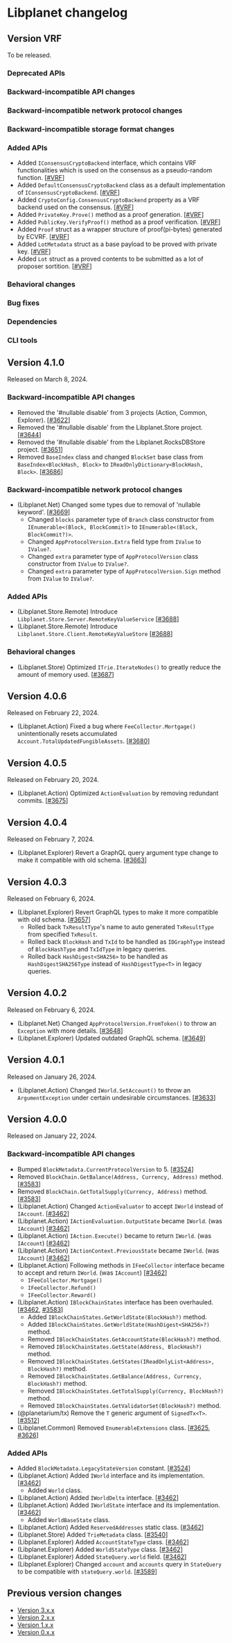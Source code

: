 Libplanet changelog
===================

Version VRF
-------------

To be released.

### Deprecated APIs

### Backward-incompatible API changes

### Backward-incompatible network protocol changes

### Backward-incompatible storage format changes

### Added APIs

 -  Added `IConsensusCryptoBackend` interface, which contains VRF
    functionalities which is used on the consensus as a pseudo-random function.
    [[#VRF]]
 -  Added `DefaultConsensusCryptoBackend` class as a default implementation of
    `IConsensusCryptoBackend`.  [[#VRF]]
 -  Added `CryptoConfig.ConsensusCryptoBackend` property as a VRF backend used
    on the consensus.  [[#VRF]]
 -  Added `PrivateKey.Prove()` method as a proof generation.  [[#VRF]]
 -  Added `PublicKey.VerifyProof()` method as a proof verification.  [[#VRF]]
 -  Added `Proof` struct as a wrapper structure of proof(pi-bytes) generated by
    ECVRF.  [[#VRF]]
 -  Added `LotMetadata` struct as a base payload to be proved with private key.
    [[#VRF]]
 -  Added `Lot` struct as a proved contents to be submitted as a lot of proposer
    sortition.  [[#VRF]]

### Behavioral changes

### Bug fixes

### Dependencies

### CLI tools

[#VRF]: https://github.com/planetarium/libplanet/pull/TBD


Version 4.1.0
-------------

Released on March 8, 2024.

### Backward-incompatible API changes

 -  Removed the '#nullable disable' from 3 projects
    (Action, Common, Explorer). [[#3622]]
 -  Removed the '#nullable disable' from the Libplanet.Store project. [[#3644]]
 -  Removed the '#nullable disable' from the Libplanet.RocksDBStore project.
    [[#3651]]
 -  Removed `BaseIndex` class and changed `BlockSet` base class from
    `BaseIndex<BlockHash, Block>` to `IReadOnlyDictionary<BlockHash, Block>`.
    [[#3686]]

### Backward-incompatible network protocol changes

 -  (Libplanet.Net) Changed some types due to removal of 'nullable keyword'.
    [[#3669]]
     - Changed `blocks` parameter type of `Branch` class constructor from
       `IEnumerable<(Block, BlockCommit)>` to
       `IEnumerable<(Block, BlockCommit?)>`.
     - Changed `AppProtocolVersion.Extra` field type from `IValue` to `IValue?`.
     - Changed `extra` parameter type of `AppProtocolVersion` class constructor
       from `IValue` to `IValue?`.
     - Changed `extra` parameter type of `AppProtocolVersion.Sign` method
       from `IValue` to `IValue?`.

### Added APIs

 -  (Libplanet.Store.Remote) Introduce
    `Libplanet.Store.Server.RemoteKeyValueService`  [[#3688]]
 -  (Libplanet.Store.Remote) Introduce
   `Libplanet.Store.Client.RemoteKeyValueStore`  [[#3688]]

### Behavioral changes

 -  (Libplanet.Store) Optimized `ITrie.IterateNodes()` to greatly
    reduce the amount of memory used.  [[#3687]]


[#3622]: https://github.com/planetarium/libplanet/pull/3622
[#3644]: https://github.com/planetarium/libplanet/pull/3644
[#3651]: https://github.com/planetarium/libplanet/pull/3651
[#3669]: https://github.com/planetarium/libplanet/pull/3669
[#3686]: https://github.com/planetarium/libplanet/pull/3686
[#3687]: https://github.com/planetarium/libplanet/pull/3687
[#3688]: https://github.com/planetarium/libplanet/pull/3688


Version 4.0.6
-------------

Released on February 22, 2024.

 -  (Libplanet.Action) Fixed a bug where `FeeCollector.Mortgage()`
    unintentionally resets accumulated `Account.TotalUpdatedFungibleAssets`.
    [[#3680]]

[#3680]: https://github.com/planetarium/libplanet/pull/3680


Version 4.0.5
-------------

Released on February 20, 2024.

 -  (Libplanet.Action) Optimized `ActionEvaluation` by removing
    redundant commits.  [[#3675]]

[#3675]: https://github.com/planetarium/libplanet/pull/3675


Version 4.0.4
-------------

Released on February 7, 2024.

 -  (Libplanet.Explorer) Revert a GraphQL query argument type change to make it
    compatible with old schema.  [[#3663]]

[#3663]: https://github.com/planetarium/libplanet/pull/3663


Version 4.0.3
-------------

Released on February 6, 2024.

 -  (Libplanet.Explorer) Revert GraphQL types to make it more compatible
    with old schema.  [[#3657]]
     -  Rolled back `TxResultType`'s name to auto generated `TxResultType`
        from specified `TxResult`.
     -  Rolled back `BlockHash` and `TxId` to be handled as `IDGraphType`
        instead of `BlockHashType` and `TxIdType` in legacy queries.
     -  Rolled back `HashDigest<SHA256>` to be handled as `HashDigestSHA256Type`
        instead of `HashDigestType<T>` in legacy queries.

[#3657]: https://github.com/planetarium/libplanet/pull/3657


Version 4.0.2
-------------

Released on February 6, 2024.

 -  (Libplanet.Net) Changed `AppProtocolVersion.FromToken()` to throw an
    `Exception` with more details.  [[#3648]]
 -  (Libplanet.Explorer) Updated outdated GraphQL schema.  [[#3649]]

[#3648]: https://github.com/planetarium/libplanet/pull/3648
[#3649]: https://github.com/planetarium/libplanet/pull/3649


Version 4.0.1
-------------

Released on January 26, 2024.

 -  (Libplanet.Action) Changed `IWorld.SetAccount()` to throw an
    `ArgumentException` under certain undesirable circumstances.  [[#3633]]

[#3633]: https://github.com/planetarium/libplanet/pull/3633


Version 4.0.0
-------------

Released on January 22, 2024.

### Backward-incompatible API changes

 -  Bumped `BlockMetadata.CurrentProtocolVersion` to 5.  [[#3524]]
 -  Removed `BlockChain.GetBalance(Address, Currency, Address)` method.
    [[#3583]]
 -  Removed `BlockChain.GetTotalSupply(Currency, Address)` method.
    [[#3583]]
 -  (Libplanet.Action) Changed `ActionEvaluator` to accept `IWorld`
    instead of `IAccount`.  [[#3462]]
 -  (Libplanet.Action) `IActionEvaluation.OutputState` became `IWorld`.
    (was `IAccount`)  [[#3462]]
 -  (Libplanet.Action) `IAction.Execute()` became to return `IWorld`.
    (was `IAccount`)  [[#3462]]
 -  (Libplanet.Action) `IActionContext.PreviousState` became `IWorld`.
    (was `IAccount`)  [[#3462]]
 -  (Libplanet.Action) Following methods in `IFeeCollector` interface
    became to accept and return `IWorld`. (was `IAccount`)  [[#3462]]
     -  `IFeeCollector.Mortgage()`
     -  `IFeeCollector.Refund()`
     -  `IFeeCollector.Reward()`
 -  (Libplanet.Action) `IBlockChainStates` interface has been overhauled.
    [[#3462], [#3583]]
     -  Added `IBlockChainStates.GetWorldState(BlockHash?)` method.
     -  Added `IBlockChainStates.GetWorldState(HashDigest<SHA256>?)` method.
     -  Removed `IBlockChainStates.GetAccountState(BlockHash?)` method.
     -  Removed `IBlockChainStates.GetState(Address, BlockHash?)` method.
     -  Removed
        `IBlockChainStates.GetStates(IReadOnlyList<Address>, BlockHash?)`
        method.
     -  Removed
        `IBlockChainStates.GetBalance(Address, Currency, BlockHash?)`
        method.
     -  Removed `IBlockChainStates.GetTotalSupply(Currency, BlockHash?)` method.
     -  Removed `IBlockChainStates.GetValidatorSet(BlockHash?)` method.
 -  (@planetarium/tx)  Remove the `T` generic argument of `SignedTx<T>`.
    [[#3512]]
 -  (Libplanet.Common) Removed `EnumerableExtensions` class.  [[#3625], [#3626]]

### Added APIs

 -  Added `BlockMetadata.LegacyStateVersion` constant.  [[#3524]]
 -  (Libplanet.Action) Added `IWorld` interface and its implementation.
    [[#3462]]
     -  Added `World` class.
 -  (Libplanet.Action) Added `IWorldDelta` interface.  [[#3462]]
 -  (Libplanet.Action) Added `IWorldState` interface and its implementation.
    [[#3462]]
     -  Added `WorldBaseState` class.
 -  (Libplanet.Action) Added `ReservedAddresses` static class.  [[#3462]]
 -  (Libplanet.Store) Added `TrieMetadata` class.  [[#3540]]
 -  (Libplanet.Explorer) Added `AccountStateType` class.  [[#3462]]
 -  (Libplanet.Explorer) Added `WorldStateType` class.  [[#3462]]
 -  (Libplanet.Explorer) Added `StateQuery.world` field.  [[#3462]]
 -  (Libplanet.Explorer) Changed `account` and `accounts` query in
    `StateQuery` to be compatible with `stateQuery.world`.  [[#3589]]

[#3462]: https://github.com/planetarium/libplanet/pull/3462
[#3494]: https://github.com/planetarium/libplanet/pull/3494
[#3512]: https://github.com/planetarium/libplanet/pull/3512
[#3524]: https://github.com/planetarium/libplanet/pull/3524
[#3540]: https://github.com/planetarium/libplanet/pull/3540
[#3583]: https://github.com/planetarium/libplanet/pull/3583
[#3589]: https://github.com/planetarium/libplanet/pull/3589
[#3625]: https://github.com/planetarium/libplanet/issues/3625
[#3626]: https://github.com/planetarium/libplanet/pull/3626


Previous version changes
------------------------

  - [Version 3.x.x]
  - [Version 2.x.x]
  - [Version 1.x.x]
  - [Version 0.x.x]

[Version 3.x.x]: ./changes/v3.md
[Version 2.x.x]: ./changes/v2.md
[Version 1.x.x]: ./changes/v1.md
[Version 0.x.x]: ./changes/v0.md
